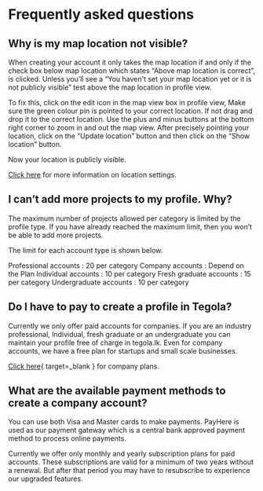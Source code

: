 # Frequently asked questions

## Why is my map location not visible?

When creating your account it only takes the map location if and only if the check box below map location which states “Above map location is correct”, is clicked. Unless you’ll see a “You haven't set your map location yet or it is not publicly visible” test above the map location in profile view.

To fix this, click on the edit icon in the map view box in profile view, Make sure the green colour pin is pointed to your correct location. If not drag and drop it to the correct location. Use the plus and minus buttons at the bottom right corner to zoom in and out the map view. After precisely pointing your location, click on the “Update location” button and then click on the “Show location” button.

Now your location is publicly visible.

[Click here](/completing-profiles/features/#map_location) for more information on location settings.

## I can’t add more projects to my profile. Why?

The maximum number of projects allowed per category is limited by the profile type. If you have already reached the maximum limit, then you won’t be able to add more projects.

The limit for each account type is shown below.

Professional accounts        : 20 per category
Company accounts         : Depend on the Plan
Individual accounts         : 10 per category
Fresh graduate accounts    : 15 per category
Undergraduate accounts    : 10 per category

## Do I have to pay to create a profile in Tegola?

Currently we only offer paid accounts for companies. If you are an industry professional, Individual, fresh graduate or an undergraduate you can maintain your profile free of charge in tegola.lk. Even for company accounts, we have a free plan for startups and small scale businesses.

[Click here](https://tegola.lk/company-pricing){ target=_blank } for company plans.

## What are the available payment methods to create a company account?

You can use both Visa and Master cards to make payments. PayHere is used as our payment gateway which is a central bank approved payment method to process online payments.

Currently we offer only monthly and yearly subscription plans for paid accounts. These subscriptions are valid for a minimum of two years without a renewal. But after that period you may have to resubscribe to experience our upgraded features.

<script type="application/ld+json">{"@context":"https://schema.org", "@type":"FAQPage", "mainEntity":[{"@type":"Question", "name":"Do I have to pay to create a profile in Tegola?", "acceptedAnswer":{"@type":"Answer", "text":"If you are an industry professional, Individual, fresh graduate or an undergraduate you can maintain your profile free of charge in Tegola.lk. Currently we only offer paid accounts for companies. Even for company accounts, we have a free plan for startups and small scale businesses."}}, {"@type":"Question", "name":"What are the available payment methods to create a company account?", "acceptedAnswer":{"@type":"Answer", "text":"You can use both Visa and Master cards to make payments. PayHere is used as our payment gateway, which is a Central Bank approved payment method to process online payments."}}]}</script>
